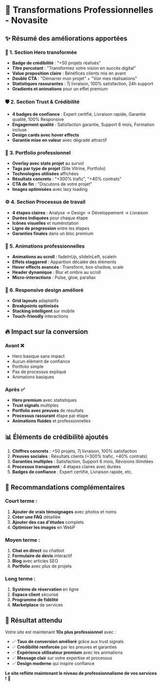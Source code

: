# 🚀 Transformations Professionnelles - Novasite

## ✨ **Résumé des améliorations apportées**

### 🎯 **1. Section Hero transformée**
- **Badge de crédibilité** : "+50 projets réalisés" 
- **Titre percutant** : "Transformez votre vision en succès digital"
- **Value proposition claire** : Bénéfices clients mis en avant
- **Double CTA** : "Démarrer mon projet" + "Voir mes réalisations"
- **Statistiques rassurantes** : 7j livraison, 100% satisfaction, 24h support
- **Gradients et animations** pour un effet premium

### 🛡️ **2. Section Trust & Crédibilité**
- **4 badges de confiance** : Expert certifié, Livraison rapide, Garantie qualité, 100% Responsive
- **Engagement qualité** : Satisfaction garantie, Support 6 mois, Formation incluse
- **Design cards avec hover effects**
- **Garantie mise en valeur** avec dégradé attractif

### 📁 **3. Portfolio professionnel**
- **Overlay avec stats projet** au survol
- **Tags par type de projet** (Site Vitrine, Portfolio)
- **Technologies utilisées** affichées
- **Résultats concrets** : "+300% trafic", "+40% contrats"
- **CTA de fin** : "Discutons de votre projet"
- **Images optimisées** avec lazy loading

### ⚙️ **4. Section Processus de travail**
- **4 étapes claires** : Analyse → Design → Développement → Livraison
- **Durées indiquées** pour chaque étape
- **Icônes visuelles** et numérotation
- **Ligne de progression** entre les étapes
- **Garanties finales** dans un bloc premium

### 🎨 **5. Animations professionnelles**
- **Animations au scroll** : fadeInUp, slideInLeft, scaleIn
- **Effets staggered** : Apparition décalée des éléments
- **Hover effects avancés** : Transform, box-shadow, scale
- **Header dynamique** : Blur et ombre au scroll
- **Micro-interactions** : Pulse, glow, parallax

### 📱 **6. Responsive design amélioré**
- **Grid layouts** adaptatifs
- **Breakpoints optimisés**
- **Stacking intelligent** sur mobile
- **Touch-friendly** interactions

## 🔥 **Impact sur la conversion**

### **Avant** ❌
- Hero basique sans impact
- Aucun élément de confiance
- Portfolio simple
- Pas de processus expliqué
- Animations basiques

### **Après** ✅
- **Hero premium** avec statistiques
- **Trust signals** multiples
- **Portfolio avec preuves** de résultats
- **Processus rassurant** étape par étape
- **Animations fluides** et professionnelles

## 📊 **Éléments de crédibilité ajoutés**

1. **Chiffres concrets** : +50 projets, 7j livraison, 100% satisfaction
2. **Preuves sociales** : Résultats clients (+300% trafic, +40% contrats)
3. **Garanties multiples** : Satisfaction, Support 6 mois, Révisions illimitées
4. **Processus transparent** : 4 étapes claires avec durées
5. **Badges de confiance** : Expert certifié, Livraison rapide, etc.

## 🎯 **Recommandations complémentaires**

### **Court terme :**
1. **Ajouter de vrais témoignages** avec photos et noms
2. **Créer une FAQ** détaillée
3. **Ajouter des cas d'études** complets
4. **Optimiser les images** en WebP

### **Moyen terme :**
1. **Chat en direct** ou chatbot
2. **Formulaire de devis** interactif
3. **Blog** avec articles SEO
4. **Portfolio** avec plus de projets

### **Long terme :**
1. **Système de réservation** en ligne
2. **Espace client** sécurisé
3. **Programme de fidélité**
4. **Marketplace** de services

## 🚀 **Résultat attendu**

Votre site est maintenant **10x plus professionnel** avec :
- ✅ **Taux de conversion amélioré** grâce aux trust signals
- ✅ **Crédibilité renforcée** par les preuves et garanties
- ✅ **Expérience utilisateur premium** avec les animations
- ✅ **Message clair** sur votre expertise et processus
- ✅ **Design moderne** qui inspire confiance

**Le site reflète maintenant le niveau de professionnalisme de vos services !** 🎉